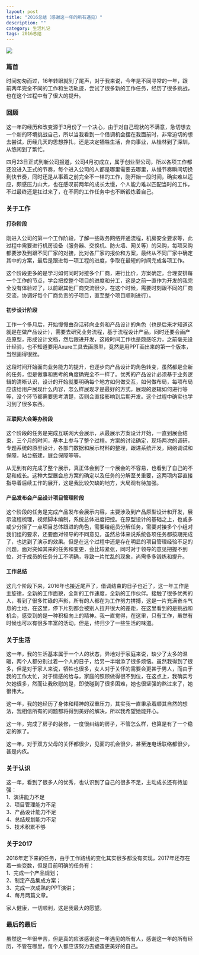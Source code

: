 ```yaml
---
layout: post
title: "2016总结（感谢这一年的所有遇见）"
description: ""
category: 生活札记
tags: 2016总结
---
```


![](http://www.mojiaqin.cn/images/2016/1231/2016zhongjie.png) 

###  篇首
时间匆匆而过，16年转眼就到了尾声，对于我来说，今年是不同寻常的一年，跟前两年完全不同的工作和生活轨迹，尝试了很多新的工作任务，经历了很多挑战，也在这个过程中有了很大的提升。  

###  回顾  

这一年的经历和改变源于3月份了一个决心，由于对自己现状的不满意，急切想去一个新的环境挑战自己，所以当我看到一个借调机会摆在我面前时，非常迫切的想去尝试，历经几天的思想挣扎，还是决定牺牲生活，奔向事业，从桂林到了深圳，从悠闲到了繁忙。 
 
四月23日正式到新公司报道，公司4月初成立，属于创业型公司，所以各项工作都还没进入正式的节奏，每个进入公司的人都是哪里需要去哪里，从慢节奏瞬间切换到快节奏，同时还是从事着之前完全不一样的工作，刚开始一段时间，确实难以适应，颇感压力山大，也在感叹前两年的成长太慢，个人能力难以匹配当时的工作，不过最终还是扛过来了，在不同的工作任务中也不断锻炼着自己。  

###   关于工作

####  打杂阶段  

刚进入公司的第一个工作阶段，了解一些政务网络开通流程，机房安全要求等，此过程中需要进行机房设备（服务器、交换机、防火墙、网关等）的采购，每项采购都要涉及到跟不同厂家的对接，比对各厂家的报价和方案，最终从不同厂家中确定其中的方案，最后是跟进每一项工程的进度，争取在最短的时间完成各项工作。
  
这个阶段更多的是学习如何同时对接多个厂商，进行比价，方案确定，合理安排每一个工作的节点，学会把控整个项目的进度和分工，这是之前一直作为开发的我完全没有体验过了，以前跟其他厂商交流很少，在这个时候，需要时刻跟不同的厂商交流，协调好每个厂商负责的子项目，直至整个项目顺利进行）。  

####   初步设计阶段  

工作一个多月后，开始慢慢由杂活转向业务和产品设计的角色（也是后来才知道这就是在做产品设计），需要去研究业务流程，基于流程设计产品，同时还要会画产品原型，形成设计文档，然后跟进开发，这段时间工作也是颇感吃力，之前毫无设计经验，也不知道要用Axure工具去画原型，竟然是用PPT画出来的第一个版本，当然画得很挫。 
 
这段时间开始面向业务能力的提升，也逐步向产品设计的角色转变，虽然都是全新的任务，但是做事和思考的角度确完全不一样了。优秀的产品设计必须基于业务逻辑的清晰认识，设计的开始就要明确每个地方如何做交互，如何做布局，每项布局应该给用户展现什么内容，怎么样展现才是最好的方式，展现的逻辑如何进行等等，没个环节都需要思考清楚，否则会直接影响到后期开发。这个过程中确实也学习到了很多东西。  

####   互联网大会筹办阶段  

这个阶段的任务是完成互联网大会展示，从最展示方案设计开始，一直到展会结束，三个月的时间，基本上参与了整个过程。方案的讨论确定，现场两次的调研，专题系统的原型设计，各部门数据和展示材料的整理，跟进系统开发，网络调试和保障，站台搭建，展会保障等等。  
  
从无到有的完成了整个展示，真正体会到了一个展会的不容易，也看到了自己的不足和成长。这种大型展会总方案的确定以及任务的分解至关重要，这两项内容直接指导着后续工作的展开，这是我比较欠缺的地方，大局观有待加强。  

####   产品发布会产品设计项目管理阶段  

这个阶段的任务是完成产品发布会展示内容，主要涉及到产品原型设计和开发，展示流程梳理，视频脚本编制，系统总体进度把控。在原型设计的基础之上，也或多或少分担了一点项目总体跟进的角色，需要给组员分解任务，需要对接多个小组对我们组的要求，还要面对领导的不同意见，虽然总体来说系统各项任务都按期完成了，也达到了演示的效果。但是在这个过程中还是存在明显的项目管理经验不足的问题，面对突如其来的任务和变更，会比较紧张，同时对于领导的意见把握不到位，对于成员的任务分工不明确，导致一片忙乱的现象，尚需多多锻炼和提升。 

####   工作总结
这几个阶段下来，2016年也接近尾声了，借调结束的日子也近了，这一年工作是主旋律，全新的工作面貌，全新的工作速度，全新的工作伙伴。接触了很多优秀的人，看到了很多忙碌的声影，所有的人都在为工作努力拼搏，这是一片充满奋斗气息的土地，在这里，停下片刻都会被别人拉开很大的差距，在这里看到的是挑战和机会，感受到的是一种积极向上的精神。我一直觉得，在这里，只有工作，虽然有时候也可以有很多丰富的活动，但是，终归少了一些生活的味道。

###   关于生活

这一年，我的生活基本属于一个人的状态，异地对于家庭来说，缺少了太多的温暖，两个人都分别过着一个人的日子，给另一半增添了很多烦恼。虽然我得到了很多，但是对于家人来说，牺牲也很多，女人对于关怀的需要会更甚于男人，而由于我的工作太忙，对于情感的给与，家庭的照顾做得很不到位，在这点上，我确实亏欠她很多，然而让我欣慰的是，即使碰到了很多困难，她也很坚强的熬过来了，她很伟大。  

这一年，我的她经历了身体和精神的双重压力，其实我一直秉承着顺其自然的想法，我相信所有的问题都将得到美好的解决，所以我希望她能开心。  

这一年，完成了房子的装修，一度很纠结的房子，不管怎么样，也算是有了一个稳定的家了。  
  
这一年，对于双方父母的关怀都很少，见面的机会很少，甚至连电话联络都很少，甚是内疚。

###    关于认识

这一年，看到了很多人的优秀，也认识到了自己的很多不足，主动成长还有待加强：  
1、演讲能力不足  
2、项目管理能力不足  
3、产品设计能力不足  
4、总结规划能力不足  
5、技术积累不够  

###   关于2017
2016年定下来的任务，由于工作路线的变化其实很多都没有实现，2017年还存在着一些变数，但是目前明确的任务有：  
1、完成一个产品规划；  
2、制定产品集成方案；  
3、完成一次成熟的PPT演讲；  
4、每月两篇文章。  

家人健康，一切顺利，这是我最大的愿望。

###    最后的最后  
虽然这一年很辛苦，但是真的应该感谢这一年遇见的所有人，感谢这一年的所有经历，不管在哪里，每个人都应该努力去塑造更美好的自己。
